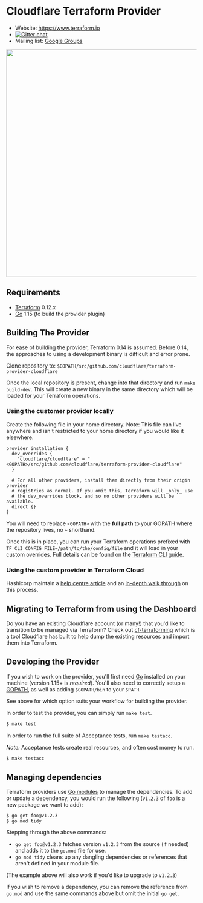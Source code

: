 # Cloudflare Terraform Provider

- Website: https://www.terraform.io
- [![Gitter chat](https://badges.gitter.im/hashicorp-terraform/Lobby.png)](https://gitter.im/hashicorp-terraform/Lobby)
- Mailing list: [Google Groups](http://groups.google.com/group/terraform-tool)

<img src="https://cdn.rawgit.com/hashicorp/terraform-website/master/content/source/assets/images/logo-hashicorp.svg" width="600px">

## Requirements

-	[Terraform](https://www.terraform.io/downloads.html) 0.12.x
-	[Go](https://golang.org/doc/install) 1.15 (to build the provider plugin)

## Building The Provider 

For ease of building the provider, Terraform 0.14 is assumed. Before 0.14, the
approaches to using a development binary is difficult and error prone.

Clone repository to: `$GOPATH/src/github.com/cloudflare/terraform-provider-cloudflare`

Once the local repository is present, change into that directory and run `make
build-dev`. This will create a new binary in the same directory which will
be loaded for your Terraform operations.

### Using the customer provider locally

Create the following file in your home directory. Note: This file can live
anywhere and isn't restricted to your home directory if you would like it
elsewhere.

```
provider_installation {
  dev_overrides {
    "cloudflare/cloudflare" = "<GOPATH>/src/github.com/cloudflare/terraform-provider-cloudflare"
  }

  # For all other providers, install them directly from their origin provider
  # registries as normal. If you omit this, Terraform will _only_ use
  # the dev_overrides block, and so no other providers will be available.
  direct {}
}
```

You will need to replace `<GOPATH>` with the **full path** to your GOPATH where
the repository lives, no `~` shorthand.

Once this is in place, you can run your Terraform operations prefixed with
`TF_CLI_CONFIG_FILE=/path/to/the/config/file` and it will load in your custom
overrides. Full details can be found on the [Terraform CLI guide][tf cli guide].

### Using the custom provider in Terraform Cloud

Hashicorp maintain a [help centre article](https://support.hashicorp.com/hc/en-us/articles/360016992613-Using-custom-and-community-providers-in-Terraform-Cloud-and-Enterprise) and an [in-depth walk through](https://www.terraform.io/docs/cloud/run/install-software.html#installing-terraform-providers) on this process.

## Migrating to Terraform from using the Dashboard

Do you have an existing Cloudflare account (or many!) that you'd like to transition
to be managed via Terraform? Check out [cf-terraforming](https://github.com/cloudflare/cf-terraforming)
which is a tool Cloudflare has built to help dump the existing resources and
import them into Terraform.

## Developing the Provider

If you wish to work on the provider, you'll first need [Go](http://www.golang.org)
installed on your machine (version 1.15+ is *required*). You'll also need to
correctly setup a [GOPATH](http://golang.org/doc/code.html#GOPATH), as well
as adding `$GOPATH/bin` to your `$PATH`.

See above for which option suits your workflow for building the provider.

In order to test the provider, you can simply run `make test`.

```sh
$ make test
```

In order to run the full suite of Acceptance tests, run `make testacc`.

*Note:* Acceptance tests create real resources, and often cost money to run.

```sh
$ make testacc
```

## Managing dependencies

Terraform providers use [Go modules][go modules] to manage the
dependencies. To add or update a dependency, you would run the
following (`v1.2.3` of `foo` is a new package we want to add):

```
$ go get foo@v1.2.3
$ go mod tidy
```

Stepping through the above commands:

- `go get foo@v1.2.3` fetches version `v1.2.3` from the source (if
    needed) and adds it to the `go.mod` file for use.
- `go mod tidy` cleans up any dangling dependencies or references that
  aren't defined in your module file.

(The example above will also work if you'd like to upgrade to `v1.2.3`)

If you wish to remove a dependency, you can remove the reference from
`go.mod` and use the same commands above but omit the initial `go get`.

[tf cli guide]: https://www.terraform.io/docs/cli/config/config-file.html#development-overrides-for-provider-developers
[go modules]: https://github.com/golang/go/wiki/Modules]

